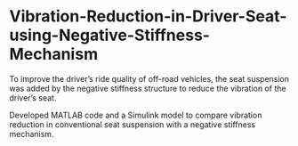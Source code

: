 # Vibration-Reduction-in-Driver-Seat-using-Negative-Stiffness-Mechanism
To improve the driver’s ride quality of off-road vehicles, the seat suspension was added by the negative stiffness
structure to reduce the vibration of the driver’s seat.

Developed MATLAB code and a Simulink model to compare vibration reduction in conventional seat suspension with a negative stiffness mechanism.
